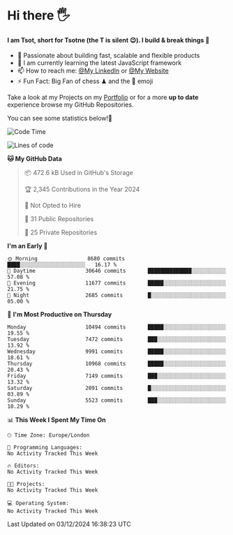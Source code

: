 # Hi there :raised_hand_with_fingers_splayed:
#### I am Tsot, short for Tsotne (the T is silent :wink:). I build & break things :space_invader:
- :telescope: Passionate about building fast, scalable and flexible products
- :seedling: I am currently learning the latest JavaScript framework 
- :mailbox: How to reach me: [@My LinkedIn](https://www.linkedin.com/in/tsotne-gvadzabia/) or [@My Website](https://tsotne.co.uk/contact)
- :zap: Fun Fact: Big Fan of chess ♟ and the 👾 emoji

Take a look at my Projects on my [Portfolio](https://tsotne.co.uk/) or for a more **up to date** experience browse my GitHub Repositories.

You can see some statistics below!:space_invader:
<!--START_SECTION:waka-->
![Code Time](http://img.shields.io/badge/Code%20Time-761%20hrs%202%20mins-blue)

![Lines of code](https://img.shields.io/badge/From%20Hello%20World%20I%27ve%20Written-19.5%20million%20lines%20of%20code-blue)

**🐱 My GitHub Data** 

> 📦 472.6 kB Used in GitHub's Storage 
 > 
> 🏆 2,345 Contributions in the Year 2024
 > 
> 🚫 Not Opted to Hire
 > 
> 📜 31 Public Repositories 
 > 
> 🔑 25 Private Repositories 
 > 
**I'm an Early 🐤** 

```text
🌞 Morning                8680 commits        ████░░░░░░░░░░░░░░░░░░░░░   16.17 % 
🌆 Daytime                30646 commits       ██████████████░░░░░░░░░░░   57.08 % 
🌃 Evening                11677 commits       █████░░░░░░░░░░░░░░░░░░░░   21.75 % 
🌙 Night                  2685 commits        █░░░░░░░░░░░░░░░░░░░░░░░░   05.00 % 
```
📅 **I'm Most Productive on Thursday** 

```text
Monday                   10494 commits       █████░░░░░░░░░░░░░░░░░░░░   19.55 % 
Tuesday                  7472 commits        ███░░░░░░░░░░░░░░░░░░░░░░   13.92 % 
Wednesday                9991 commits        █████░░░░░░░░░░░░░░░░░░░░   18.61 % 
Thursday                 10968 commits       █████░░░░░░░░░░░░░░░░░░░░   20.43 % 
Friday                   7149 commits        ███░░░░░░░░░░░░░░░░░░░░░░   13.32 % 
Saturday                 2091 commits        █░░░░░░░░░░░░░░░░░░░░░░░░   03.89 % 
Sunday                   5523 commits        ███░░░░░░░░░░░░░░░░░░░░░░   10.29 % 
```


📊 **This Week I Spent My Time On** 

```text
🕑︎ Time Zone: Europe/London

💬 Programming Languages: 
No Activity Tracked This Week

🔥 Editors: 
No Activity Tracked This Week

🐱‍💻 Projects: 
No Activity Tracked This Week

💻 Operating System: 
No Activity Tracked This Week
```


 Last Updated on 03/12/2024 16:38:23 UTC
<!--END_SECTION:waka-->
